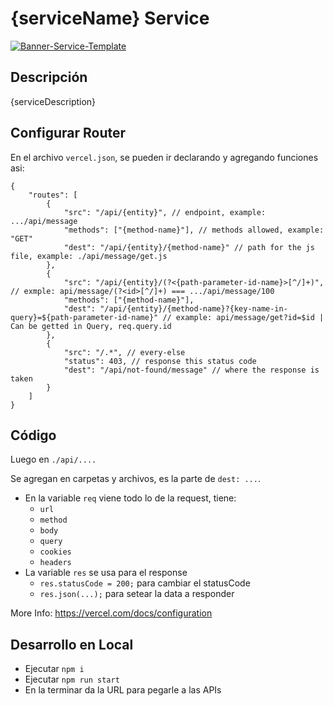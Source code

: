# {serviceName} Service

[![Banner-Service-Template](https://user-images.githubusercontent.com/89747340/132112734-75086eb3-32d2-4de5-b4fe-7adb1af341e7.png)](https://github.com/Rescuefy)

## Descripción

{serviceDescription}

## Configurar Router

En el archivo `vercel.json`, se pueden ir declarando y agregando funciones asi:

```
{
    "routes": [
        {
            "src": "/api/{entity}", // endpoint, example: .../api/message
            "methods": ["{method-name}"], // methods allowed, example: "GET"
            "dest": "/api/{entity}/{method-name}" // path for the js file, example: ./api/message/get.js
        },
        {
            "src": "/api/{entity}/(?<{path-parameter-id-name}>[^/]+)", // exmple: api/message/(?<id>[^/]+) === .../api/message/100
            "methods": ["{method-name}"],
            "dest": "/api/{entity}/{method-name}?{key-name-in-query}=${path-parameter-id-name}" // example: api/message/get?id=$id | Can be getted in Query, req.query.id
        },
        {
            "src": "/.*", // every-else
            "status": 403, // response this status code
            "dest": "/api/not-found/message" // where the response is taken
        }
    ]
}
```

## Código

Luego en `./api/....`

Se agregan en carpetas y archivos, es la parte de `dest: ...`.

* En la variable `req` viene todo lo de la request, tiene:
    * `url`
    * `method`
    * `body`
    * `query`
    * `cookies`
    * `headers`
* La variable `res` se usa para el response
    * `res.statusCode = 200;` para cambiar el statusCode
    * `res.json(...);` para setear la data a responder


More Info: https://vercel.com/docs/configuration

## Desarrollo en Local

* Ejecutar `npm i`
* Ejecutar `npm run start`
* En la terminar da la URL para pegarle a las APIs
